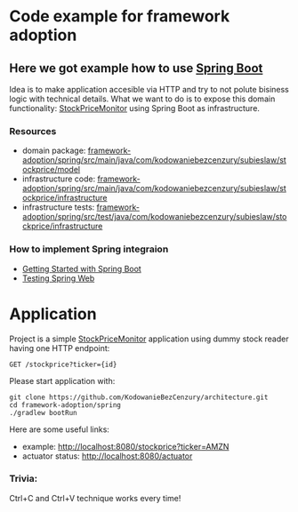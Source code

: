# Code example for framework adoption
## Here we got example how to use [Spring Boot](https://docs.spring.io/spring-boot/docs/current/reference/html/) 

Idea is to make application accesible via HTTP and try to not polute bisiness logic with technical details. What we want to do is to expose this domain functionality: [StockPriceMonitor](https://github.com/KodowanieBezCenzury/architecture/blob/49eb9e9adce12e255cd8c23f0276d165211f0e58/framework-adoption/spring/src/main/java/com/kodowaniebezcenzury/subieslaw/stockprice/model/StockPriceMonitor.java#L12) using Spring Boot as infrastructure.

### Resources
* domain package: [framework-adoption/spring/src/main/java/com/kodowaniebezcenzury/subieslaw/stockprice/model](https://github.com/KodowanieBezCenzury/architecture/tree/main/framework-adoption/spring/src/main/java/com/kodowaniebezcenzury/subieslaw/stockprice/model)
* infrastructure code: [framework-adoption/spring/src/main/java/com/kodowaniebezcenzury/subieslaw/stockprice/infrastructure](https://github.com/KodowanieBezCenzury/architecture/tree/main/framework-adoption/spring/src/main/java/com/kodowaniebezcenzury/subieslaw/stockprice/infrastructure)
* infrastructure tests: [framework-adoption/spring/src/test/java/com/kodowaniebezcenzury/subieslaw/stockprice/infrastructure](https://github.com/KodowanieBezCenzury/architecture/tree/main/framework-adoption/spring/src/test/java/com/kodowaniebezcenzury/subieslaw/stockprice/infrastructure)

### How to implement Spring integraion
* [Getting Started with Spring Boot](https://spring.io/guides/gs/spring-boot/)
* [Testing Spring Web](https://spring.io/guides/gs/testing-web/)

# Application 

Project is a simple [StockPriceMonitor](https://github.com/KodowanieBezCenzury/architecture/blob/49eb9e9adce12e255cd8c23f0276d165211f0e58/framework-adoption/spring/src/main/java/com/kodowaniebezcenzury/subieslaw/stockprice/model/StockPriceMonitor.java#L12) application using dummy stock reader having one HTTP endpoint:

```
GET /stockprice?ticker={id}
```
Please start application with:
```
git clone https://github.com/KodowanieBezCenzury/architecture.git
cd framework-adoption/spring
./gradlew bootRun
```

Here are some useful links:
* example: [http://localhost:8080/stockprice?ticker=AMZN](http://localhost:8080/stockprice?ticker=AMZN)
* actuator status: [http://localhost:8080/actuator](http://localhost:8080/actuator)

### Trivia:
Ctrl+C and Ctrl+V technique works every time!